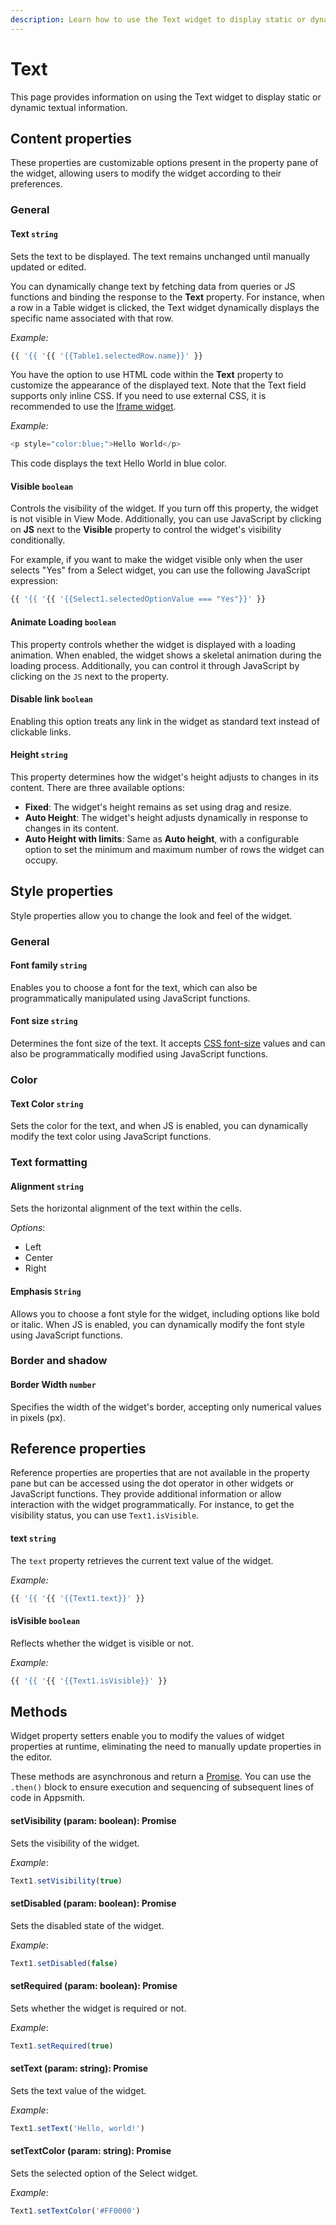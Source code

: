 ```yaml
---
description: Learn how to use the Text widget to display static or dynamic textual information
---
```

# Text

This page provides information on using the Text widget to display static or dynamic textual information.


<VideoEmbed host="youtube" videoId="-anmDHXDScQ" title="Use the Text widget to display data" caption="Use the Text widget to display data"/>

## Content properties

These properties are customizable options present in the property pane of the widget, allowing users to modify the widget according to their preferences.

### General

#### Text `string`


 

Sets the text to be displayed. The text remains unchanged until manually updated or edited. 

You can dynamically change text by fetching data from queries or JS functions and binding the response to the **Text** property. For instance, when a row in a Table widget is clicked, the Text widget dynamically displays the specific name associated with that row.

*Example:*

```js
{{ '{{ '{{ '{{Table1.selectedRow.name}}' }}
```

You have the option to use HTML code within the **Text** property to customize the appearance of the displayed text. Note that the Text field supports only inline CSS. If you need to use external CSS, it is recommended to use the [Iframe widget](/reference/widgets/iframe).

*Example:*

```js
<p style="color:blue;">Hello World</p>
```

This code displays the text Hello World in blue color.



#### Visible `boolean`

 

Controls the visibility of the widget. If you turn off this property, the widget is not visible in View Mode. Additionally, you can use JavaScript by clicking on **JS** next to the **Visible** property to control the widget's visibility conditionally.

For example, if you want to make the widget visible only when the user selects "Yes" from a Select widget, you can use the following JavaScript expression: 
```js
{{ '{{ '{{ '{{Select1.selectedOptionValue === "Yes"}}' }}
```



#### Animate Loading `boolean`


 

This property controls whether the widget is displayed with a loading animation. When enabled, the widget shows a skeletal animation during the loading process. Additionally, you can control it through JavaScript by clicking on the <code>JS</code> next to the property.



#### Disable link `boolean`


 

Enabling this option treats any link in the widget as standard text instead of clickable links.




#### Height `string`


 

This property determines how the widget's height adjusts to changes in its content. There are three available options:


* **Fixed**: The widget's height remains as set using drag and resize.
* **Auto Height**: The widget's height adjusts dynamically in response to changes in its content.
* **Auto Height with limits**: Same as **Auto height**, with a configurable option to set the minimum and maximum number of rows the widget can occupy.




## Style properties
Style properties allow you to change the look and feel of the widget.

### General

#### Font family `string`

 

Enables you to choose a font for the text, which can also be programmatically manipulated using JavaScript functions.



#### Font size `string`

 

Determines the font size of the text. It accepts [CSS font-size](https://developer.mozilla.org/en-US/docs/Web/CSS/font-size) values and can also be programmatically modified using JavaScript functions.



### Color

#### Text Color `string`

 

Sets the color for the text, and when JS is enabled, you can dynamically modify the text color using JavaScript functions.



### Text formatting


#### Alignment `string`

 

Sets the horizontal alignment of the text within the cells.

*Options*:
* Left
* Center
* Right



#### Emphasis `String`

 

Allows you to choose a font style for the widget, including options like bold or italic. When JS is enabled, you can dynamically modify the font style using JavaScript functions.




### Border and shadow

#### Border Width	 `number`

 

Specifies the width of the widget's border, accepting only numerical values in pixels (px).




## Reference properties

Reference properties are properties that are not available in the property pane but can be accessed using the dot operator in other widgets or JavaScript functions. They provide additional information or allow interaction with the widget programmatically. For instance, to get the visibility status, you can use `Text1.isVisible`.

#### text `string`

 

The `text` property retrieves the current text value of the widget.


*Example:*
```js
{{ '{{ '{{ '{{Text1.text}}' }}
```





#### isVisible `boolean`

 

Reflects whether the widget is visible or not.

*Example:*
```js
{{ '{{ '{{ '{{Text1.isVisible}}' }}
```




## Methods

Widget property setters enable you to modify the values of widget properties at runtime, eliminating the need to manually update properties in the editor.

These methods are asynchronous and return a [Promise](/core-concepts/writing-code/javascript-promises#using-promises-in-appsmith). You can use the `.then()` block to ensure execution and sequencing of subsequent lines of code in Appsmith.


#### setVisibility (param: boolean): Promise

 

Sets the visibility of the widget.

*Example*:

```js
Text1.setVisibility(true)
```





#### setDisabled (param: boolean): Promise

 

Sets the disabled state of the widget.

*Example*:

```js
Text1.setDisabled(false)
```



#### setRequired (param: boolean): Promise

 

Sets whether the widget is required or not.

*Example*:

```js
Text1.setRequired(true)
```




#### setText (param: string): Promise

 

Sets the text value of the widget.

*Example*:

```js
Text1.setText('Hello, world!')
```




#### setTextColor (param: string): Promise

 

Sets the selected option of the Select widget.

*Example*:

```js
Text1.setTextColor('#FF0000')
```



